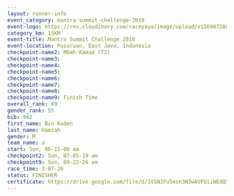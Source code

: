 ```yaml
---
layout: runner-info 
event_category: mantra-summit-challenge-2019 
event-logo: https://res.cloudinary.com/raceyaya/image/upload/v1569072809/logo/mantra-image_segrbx.jpg
category_km: 15KM 
event-title: Mantra Summit Challenge 2019 
event-location: Pasuruan, East Java, Indonesia 
checkpoint-name2: Mbah Kamad (T2) 
checkpoint-name3: 
checkpoint-name4: 
checkpoint-name5: 
checkpoint-name6: 
checkpoint-name7: 
checkpoint-name8: 
checkpoint-name9: Finish Time
overall_rank: 69
gender_rank: 55
bib: 982
first_name: Bin Raden
last_name: Hamzah
gender: M
team_name: a
start: Sun, 06-15-00 am
checkpoint2: Sun, 07-05-19 am
checkpoint9: Sun, 09-22-26 am
race_time: 3-07-26
status: FINISHER
certificate: https://drive.google.com/file/d/1VSNJFuSesn3N3wAVFUiiNEdQXfnm-dlZ/view?usp=sharing
---
```


